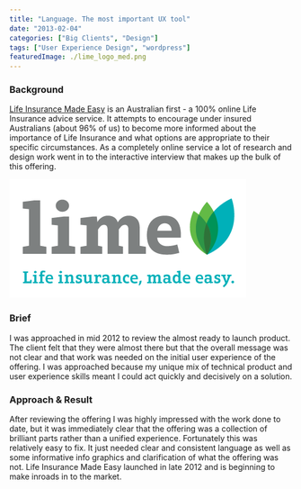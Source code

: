 ```yaml
---
title: "Language. The most important UX tool"
date: "2013-02-04"
categories: ["Big Clients", "Design"]
tags: ["User Experience Design", "wordpress"]
featuredImage: ./lime_logo_med.png
---
```


### Background

[Life Insurance Made Easy](http://www.lifeinsurancemadeeasy.com.au/) is an Australian first - a 100% online Life Insurance advice service. It attempts to encourage under insured Australians (about 96% of us) to become more informed about the importance of Life Insurance and what options are appropriate to their specific circumstances. As a completely online service a lot of research and design work went in to the interactive interview that makes up the bulk of this offering.

![lime_logo_med](./lime_logo_med.png) 

### Brief

I was approached in mid 2012 to review the almost ready to launch product. The client felt that they were almost there but that the overall message was not clear and that work was needed on the initial user experience of the offering. I was approached because my unique mix of technical product and user experience skills meant I could act quickly and decisively on a solution.

### Approach & Result

After reviewing the offering I was highly impressed with the work done to date, but it was immediately clear that the offering was a collection of brilliant parts rather than a unified experience. Fortunately this was relatively easy to fix. It just needed clear and consistent language as well as some informative info graphics and clarification of what the offering was not. Life Insurance Made Easy launched in late 2012 and is beginning to make inroads in to the market.
